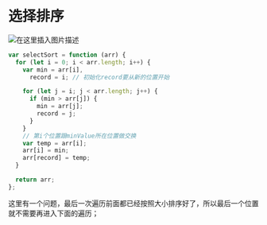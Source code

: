 # 选择排序

![在这里插入图片描述](https://img-blog.csdnimg.cn/20210127222836894.png?x-oss-process=image/watermark,type_ZmFuZ3poZW5naGVpdGk,shadow_10,text_aHR0cHM6Ly9ibG9nLmNzZG4ubmV0L1pIZ29nb2dvaGE=,size_16,color_FFFFFF,t_70)	



```js
var selectSort = function (arr) {
  for (let i = 0; i < arr.length; i++) {
    var min = arr[i],
      record = i; // 初始化record要从新的位置开始

    for (let j = i; j < arr.length; j++) {
      if (min > arr[j]) {
        min = arr[j];
        record = j;
      }
    }
    // 第i个位置跟minValue所在位置做交换
    var temp = arr[i];
    arr[i] = min;
    arr[record] = temp;
  }

  return arr;
};
```

这里有一个问题，最后一次遍历前面都已经按照大小排序好了，所以最后一个位置就不需要再进入下面的遍历；